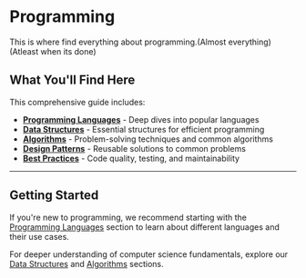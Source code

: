 # Programming

This is where find everything about programming.(Almost everything)(Atleast when its done)

## What You'll Find Here

This comprehensive guide includes:

- **[Programming Languages](./languages.md)** - Deep dives into popular languages
- **[Data Structures](./data-structures.md)** - Essential structures for efficient programming
- **[Algorithms](./algorithms.md)** - Problem-solving techniques and common algorithms
- **[Design Patterns](./design-patterns.md)** - Reusable solutions to common problems
- **[Best Practices](./best-practices.md)** - Code quality, testing, and maintainability

---

## Getting Started

If you're new to programming, we recommend starting with the [Programming Languages](./languages.md) section to learn about different languages and their use cases.

For deeper understanding of computer science fundamentals, explore our [Data Structures](./data-structures.md) and [Algorithms](./algorithms.md) sections.
